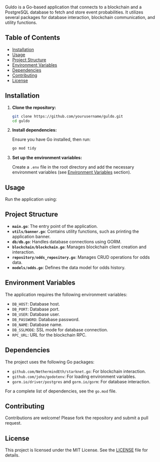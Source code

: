 
Guldo is a Go-based application that connects to a blockchain and a PostgreSQL database to fetch and store event probabilities. It utilizes several packages for database interaction, blockchain communication, and utility functions.

## Table of Contents

- [Installation](#installation)
- [Usage](#usage)
- [Project Structure](#project-structure)
- [Environment Variables](#environment-variables)
- [Dependencies](#dependencies)
- [Contributing](#contributing)
- [License](#license)

## Installation

1. **Clone the repository:**

   ```bash
   git clone https://github.com/yourusername/guldo.git
   cd guldo
   ```

2. **Install dependencies:**

   Ensure you have Go installed, then run:

   ```bash
   go mod tidy
   ```

3. **Set up the environment variables:**

   Create a `.env` file in the root directory and add the necessary environment variables (see [Environment Variables](#environment-variables) section).

## Usage

Run the application using:

## Project Structure

- **`main.go`**: The entry point of the application.
- **`utils/banner.go`**: Contains utility functions, such as printing the application banner.
- **`db/db.go`**: Handles database connections using GORM.
- **`blockchain/blockchain.go`**: Manages blockchain client creation and interaction.
- **`repository/odds_repository.go`**: Manages CRUD operations for odds data.
- **`models/odds.go`**: Defines the data model for odds history.

## Environment Variables

The application requires the following environment variables:

- `DB_HOST`: Database host.
- `DB_PORT`: Database port.
- `DB_USER`: Database user.
- `DB_PASSWORD`: Database password.
- `DB_NAME`: Database name.
- `DB_SSLMODE`: SSL mode for database connection.
- `RPC_URL`: URL for the blockchain RPC.

## Dependencies

The project uses the following Go packages:

- `github.com/NethermindEth/starknet.go`: For blockchain interaction.
- `github.com/joho/godotenv`: For loading environment variables.
- `gorm.io/driver/postgres` and `gorm.io/gorm`: For database interaction.

For a complete list of dependencies, see the `go.mod` file.

## Contributing

Contributions are welcome! Please fork the repository and submit a pull request.

## License

This project is licensed under the MIT License. See the [LICENSE](LICENSE) file for details.